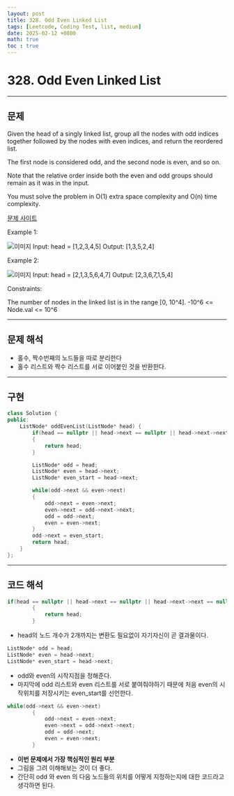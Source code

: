 ```yaml
---
layout: post
title: 328. Odd Even Linked List
tags: [Leetcode, Coding Test, list, medium]
date: 2025-02-12 +0800
math: true
toc : true
---
```




# 328. Odd Even Linked List


****


## 문제

Given the head of a singly linked list, group all the nodes with odd indices together followed by the nodes with even indices, and return the reordered list.

The first node is considered odd, and the second node is even, and so on.

Note that the relative order inside both the even and odd groups should remain as it was in the input.

You must solve the problem in O(1) extra space complexity and O(n) time complexity.

 [문제 사이트](https://leetcode.com/problems/odd-even-linked-list/description/?envType=study-plan-v2&envId=leetcode-75)

Example 1:

![이미지](https://assets.leetcode.com/uploads/2021/03/10/oddeven-linked-list.jpg)
Input: head = [1,2,3,4,5]
Output: [1,3,5,2,4]


Example 2:

![이미지](https://assets.leetcode.com/uploads/2021/03/10/oddeven2-linked-list.jpg)
Input: head = [2,1,3,5,6,4,7]
Output: [2,3,6,7,1,5,4]
 

Constraints:

The number of nodes in the linked list is in the range [0, 10^4].
-10^6 <= Node.val <= 10^6


****


## 문제 해석
- 홀수, 짝수번째의 노드들을 따로 분리한다
- 홀수 리스트와 짝수 리스트를 서로 이어붙인 것을 반환한다.


****


## 구현

```cpp
class Solution {
public:
    ListNode* oddEvenList(ListNode* head) {
        if(head == nullptr || head->next == nullptr || head->next->next == nullptr)
        {
            return head;
        }

        ListNode* odd = head;
        ListNode* even = head->next;
        ListNode* even_start = head->next;

        while(odd->next && even->next)
        {
            odd->next = even->next;
            even->next = odd->next->next;
            odd = odd->next;
            even = even->next;
        }
        odd->next = even_start;
        return head;
    }
};
```


****


## 코드 해석

```cpp
if(head == nullptr || head->next == nullptr || head->next->next == nullptr)
        {
            return head;
        }
```

- head의 노드 개수가 2개까지는 변환도 필요없이 자기자신이 곧 결과물이다.


```cpp
ListNode* odd = head;
ListNode* even = head->next;
ListNode* even_start = head->next;
```

- odd와 even의 시작지점을 정해준다.
- 마지막에 odd 리스트와 even 리스트를 서로 붙여줘야하기 때문에 처음 even의 시작위치를 저장시키는 even_start를 선언한다.


```cpp
while(odd->next && even->next)
        {
            odd->next = even->next;
            even->next = odd->next->next;
            odd = odd->next;
            even = even->next;
        }
```

- **이번 문제에서 가장 핵심적인 원리 부분**
- 그림을 그려 이해해보는 것이 더 좋다.
- 간단히 odd 와 even 의 다음 노드들의 위치를 어떻게 지정하는지에 대한 코드라고 생각하면 된다.